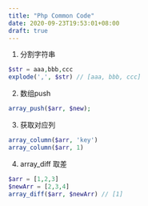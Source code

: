 ```yaml
---
title: "Php Common Code"
date: 2020-09-23T19:53:01+08:00
draft: true
---
```


1. 分割字符串

```php
$str = aaa,bbb,ccc
explode(',', $str) // [aaa, bbb, ccc]
```

2. 数组push

```php
array_push($arr, $new);
```

3. 获取对应列
```php
array_column($arr, 'key')
array_column($arr, 1)
```

4. array_diff 取差

```php
$arr = [1,2,3]
$newArr = [2,3,4]
array_diff($arr, $newArr) // [1]
```
